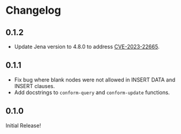 # Changelog

## 0.1.2
- Update Jena version to 4.8.0 to address [CVE-2023-22665](https://cve.mitre.org/cgi-bin/cvename.cgi?name=CVE-2023-22665).

## 0.1.1
- Fix bug where blank nodes were not allowed in INSERT DATA and INSERT clauses.
- Add docstrings to `conform-query` and `conform-update` functions.

## 0.1.0
Initial Release!
